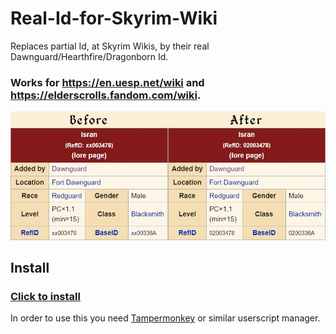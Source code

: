 # Real-Id-for-Skyrim-Wiki
Replaces partial Id, at Skyrim Wikis, by their real Dawnguard/Hearthfire/Dragonborn Id.
### Works for https://en.uesp.net/wiki and https://elderscrolls.fandom.com/wiki.
![Before/After](/comparsion.jpg)
## Install
### [Click to install](https://raw.githubusercontent.com/itsHel/Real-Id-for-Skyrim-Wiki-Userscript/main/Real-Id-for-Skyrim-Wiki.user.js)
In order to use this you need [Tampermonkey](https://chrome.google.com/webstore/detail/tampermonkey/dhdgffkkebhmkfjojejmpbldmpobfkfo) or similar userscript manager.
